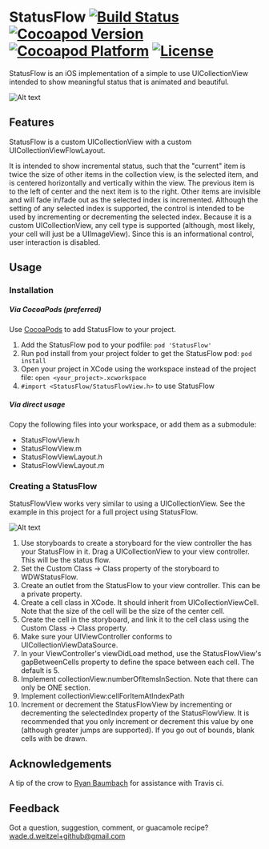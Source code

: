 # StatusFlow [![Build Status](https://travis-ci.org/weitzel926/StatusFlow.svg?branch=master)](https://travis-ci.org/weitzel926/StatusFlow) [![Cocoapod Version](http://img.shields.io/badge/pod-v0.0.2-blue.svg)](http://cocoapods.org/?q=StatusFlow) [![Cocoapod Platform](http://img.shields.io/badge/platform-iOS-blue.svg)](http://cocoapods.org/?q=StatusFlow) [![License](http://b.repl.ca/v1/License-MIT-blue.png)](https://github.com/weitzel926/StatusFlow/blob/master/MIT.LICENSE)

StatusFlow is an iOS implementation of a simple to use UICollectionView intended to show meaningful status that is animated and beautiful.  

![Alt text](https://github.com/weitzel926/StatusFlow/blob/master/docs/AnimatedStatusFlow.gif)

## Features 

StatusFlow is a custom UICollectionView with a custom UICollectionViewFlowLayout. 

It is intended to show incremental status, such that the "current" item is twice the size of other items in the collection view, is the selected item, and is centered horizontally and vertically within the view.  The previous item is to the left of center and the next item is to the right.  Other items are invisible and will fade in/fade out as the selected index is incremented.  Although the setting of any selected index is supported, the control is intended to be used by incrementing or decrementing the selected index.  Because it is a custom UICollectionView, any cell type is supported (although, most likely, your cell will just be a UIImageView).  Since this is an informational control, user interaction is disabled.  

## Usage

### Installation

##### Via CocoaPods (preferred)
Use [CocoaPods](http://cocoapods.org/) to add StatusFlow to your project.  

1. Add the StatusFlow pod to your podfile:  `pod 'StatusFlow'`
2. Run pod install from your project folder to get the StatusFlow pod: `pod install`
3. Open your project in XCode using the workspace instead of the project file:  `open <your_project>.xcworkspace`
4. `#import <StatusFlow/StatusFlowView.h>` to use StatusFlow

##### Via direct usage

Copy the following files into your workspace, or add them as a submodule:
* StatusFlowView.h
* StatusFlowView.m
* StatusFlowViewLayout.h
* StatusFlowViewLayout.m

### Creating a StatusFlow

StatusFlowView works very similar to using a UICollectionView.  See the example in this project for a full project using StatusFlow.  

![Alt text](https://github.com/weitzel926/StatusFlow/blob/master/docs/xcode_sample.png)

1. Use storyboards to create a storyboard for the view controller the has your StatusFlow in it.  Drag a UICollectionView to your view controller.  This will be the status flow.  
2. Set the Custom Class -> Class property of the storyboard to WDWStatusFlow. 
3. Create an outlet from the StatusFlow to your view controller.  This can be a private property.  
4. Create a cell class in XCode.  It should inherit from UICollectionViewCell.  Note that the size of the cell will be the size of the center cell.  
5. Create the cell in the storyboard, and link it to the cell class using the Custom Class -> Class property. 
6. Make sure your UIViewController conforms to UICollectionViewDataSource. 
7. In your ViewController's viewDidLoad method, use the StatusFlowView's gapBetweenCells property to define the space between each cell.  The default is 5.  
8. Implement collectionView:numberOfItemsInSection.  Note that there can only be ONE section.  
9. Implement collectionView:cellForItemAtIndexPath
10. Increment or decrement the StatusFlowView by incrementing or decrementing the selectedIndex property of the StatusFlowView.  It is recommended that you only increment or decrement this value by one (although greater jumps are supported).  If you go out of bounds, blank cells with be drawn.  
## Acknowledgements

A tip of the crow to [Ryan Baumbach](https://github.com/rbaumbach) for assistance with Travis ci.  

## Feedback

Got a question, suggestion, comment, or guacamole recipe?  wade.d.weitzel+github@gmail.com
